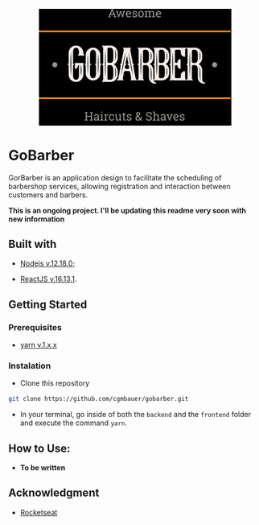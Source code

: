 <p align="center"> 
  <img src='https://github.com/cgmbauer/assets/blob/master/gobarber/logo.svg' alt='GoBarber logo' width="400px" />
</p>

# GoBarber

GorBarber is an application design to facilitate the scheduling of barbershop services, allowing registration and interaction between customers and barbers.

**This is an ongoing project. I'll be updating this readme very soon with new information**

## Built with

- [Nodejs v.12.18.0](https://nodejs.org/en/);

- [ReactJS v.16.13.1](https://reactjs.org/).

## Getting Started

### Prerequisites

- [yarn v.1.x.x](https://classic.yarnpkg.com/en/docs/install)

### Instalation

- Clone this repository
```sh
git clone https://github.com/cgmbauer/gobarber.git
```
- In your terminal, go inside of both the `backend` and the `frontend`  folder and execute the command ```yarn```.

## How to Use:

- **To be written**

## Acknowledgment

- [Rocketseat](https://rocketseat.com.br/)


